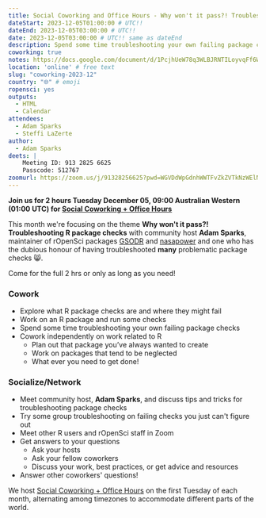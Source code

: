 ```yaml
---
title: Social Coworking and Office Hours - Why won't it pass?! Troubleshooting R package checks
dateStart: 2023-12-05T01:00:00 # UTC!!
dateEnd: 2023-12-05T03:00:00 # UTC!!
date: 2023-12-05T03:00:00 # UTC!! same as dateEnd
description: Spend some time troubleshooting your own failing package checks; Try some group troubleshooting on failing checks you just can't figure out; Cowork independently on work related to R!
coworking: true
notes: https://docs.google.com/document/d/1PcjhUeW78q3WLBJRNTILoyvqFf6WgyVwVQfLSTFgbyo/edit?usp=sharing
location: 'online' # free text
slug: "coworking-2023-12"
country: "🌐" # emoji
ropensci: yes
outputs:
  - HTML
  - Calendar
attendees:
  - Adam Sparks
  - Steffi LaZerte
author:
  - Adam Sparks
deets: |
    Meeting ID: 913 2825 6625
    Passcode: 512767
zoomurl: https://zoom.us/j/91328256625?pwd=WGVDdWpGdnhWWTFvZkZVTkNzWElNQT09
---
```


<!--
```{r}
d <- lubridate::ymd_hms('2023-12-05 09:00:00', tz = 'Australia/Perth')
lubridate::with_tz(d, 'UTC')
lubridate::with_tz(d, 'America/Winnipeg')
```
-->

**Join us for 2 hours Tuesday December 05, 09:00 Australian Western (01:00 UTC) for 
[Social Coworking + Office Hours](/blog/2023/06/21/coworking/)**

This month we're focusing on the theme **Why won't it pass?! Troubleshooting R package checks** 
with community host **Adam Sparks**, maintainer of rOpenSci packages [GSODR](https://docs.ropensci.org/GSODR/)
and [nasapower](https://docs.ropensci.org/nasapower/) 
and one who has the dubious honour of having troubleshooted **many** problematic
package checks 😸.

Come for the full 2 hrs or only as long as you need!

### Cowork

- Explore what R package checks are and where they might fail
- Work on an R package and run some checks
- Spend some time troubleshooting your own failing package checks
- Cowork independently on work related to R
    - Plan out that package you’ve always wanted to create
    - Work on packages that tend to be neglected
    - What ever you need to get done!

### Socialize/Network

- Meet community host, **Adam Sparks**, and discuss tips and tricks for troubleshooting package checks
- Try some group troubleshooting on failing checks you just can't figure out
- Meet other R users and rOpenSci staff in Zoom
- Get answers to your questions
    - Ask your hosts
    - Ask your fellow coworkers
    - Discuss your work, best practices, or get advice and resources
- Answer other coworkers' questions!

We host 
[Social Coworking + Office Hours](/blog/2023/06/21/coworking/) 
on the first Tuesday of each month, alternating among timezones to 
accommodate different parts of the world.
